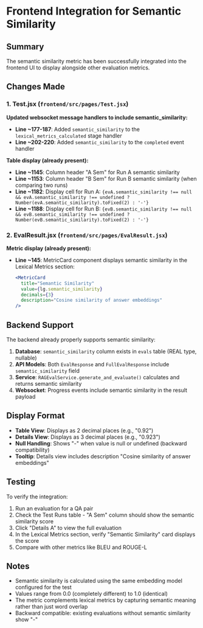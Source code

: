 # Frontend Integration for Semantic Similarity

## Summary

The semantic similarity metric has been successfully integrated into the frontend UI to display alongside other evaluation metrics.

## Changes Made

### 1. Test.jsx (`frontend/src/pages/Test.jsx`)

**Updated websocket message handlers to include semantic_similarity:**

- **Line ~177-187**: Added `semantic_similarity` to the `lexical_metrics_calculated` stage handler
- **Line ~202-220**: Added `semantic_similarity` to the `completed` event handler

**Table display (already present):**
- **Line ~1145**: Column header "A Sem" for Run A semantic similarity
- **Line ~1153**: Column header "B Sem" for Run B semantic similarity (when comparing two runs)
- **Line ~1182**: Display cell for Run A: `{evA.semantic_similarity !== null && evA.semantic_similarity !== undefined ? Number(evA.semantic_similarity).toFixed(2) : '-'}`
- **Line ~1188**: Display cell for Run B: `{evB.semantic_similarity !== null && evB.semantic_similarity !== undefined ? Number(evB.semantic_similarity).toFixed(2) : '-'}`

### 2. EvalResult.jsx (`frontend/src/pages/EvalResult.jsx`)

**Metric display (already present):**
- **Line ~145**: MetricCard component displays semantic similarity in the Lexical Metrics section:
  ```jsx
  <MetricCard 
    title="Semantic Similarity" 
    value={lg.semantic_similarity} 
    decimals={3} 
    description="Cosine similarity of answer embeddings" 
  />
  ```

## Backend Support

The backend already properly supports semantic similarity:

1. **Database**: `semantic_similarity` column exists in `evals` table (REAL type, nullable)
2. **API Models**: Both `EvalResponse` and `FullEvalResponse` include `semantic_similarity` field
3. **Service**: `RAGEvalService.generate_and_evaluate()` calculates and returns semantic similarity
4. **Websocket**: Progress events include semantic similarity in the result payload

## Display Format

- **Table View**: Displays as 2 decimal places (e.g., "0.92")
- **Details View**: Displays as 3 decimal places (e.g., "0.923")
- **Null Handling**: Shows "-" when value is null or undefined (backward compatibility)
- **Tooltip**: Details view includes description "Cosine similarity of answer embeddings"

## Testing

To verify the integration:

1. Run an evaluation for a QA pair
2. Check the Test Runs table - "A Sem" column should show the semantic similarity score
3. Click "Details A" to view the full evaluation
4. In the Lexical Metrics section, verify "Semantic Similarity" card displays the score
5. Compare with other metrics like BLEU and ROUGE-L

## Notes

- Semantic similarity is calculated using the same embedding model configured for the test
- Values range from 0.0 (completely different) to 1.0 (identical)
- The metric complements lexical metrics by capturing semantic meaning rather than just word overlap
- Backward compatible: existing evaluations without semantic similarity show "-"
